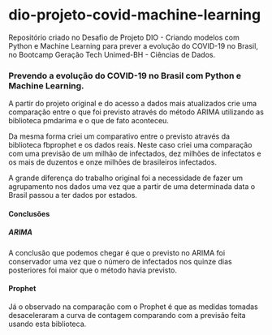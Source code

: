 # dio-projeto-covid-machine-learning
Repositório criado no Desafio de Projeto DIO - Criando modelos com Python e Machine Learning para prever a evolução do COVID-19 no Brasil, no Bootcamp Geração Tech Unimed-BH - Ciências de Dados.

### Prevendo a evolução do COVID-19 no Brasil com Python e Machine Learning.

A partir do projeto original e do acesso a dados mais atualizados crie uma comparação entre o que foi previsto através do método ARIMA utilizando as biblioteca pmdarima e o que de fato aconteceu. 

Da mesma forma criei um comparativo entre o previsto através da biblioteca fbprophet e os dados reais. Neste caso criei uma comparação com uma previsão de um milhão de infectados, dez milhões de infectatos e os mais de duzentos e onze milhões de brasileiros infectados.

A grande diferença do trabalho original foi a necessidade de fazer um agrupamento nos dados uma vez que a partir de uma determinada data o Brasil passou a ter dados por estados.

#### Conclusões

##### ARIMA

A conclusão que podemos chegar é que o previsto no ARIMA foi conservador uma vez que o número de infectados nos quinze dias posteriores foi maior que o método havia previsto.

#### Prophet

Já o observado na comparação com o Prophet é que as medidas tomadas desaceleraram a curva de contagem comparando com a previsão feita usando esta biblioteca.

